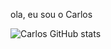 ola, eu sou o Carlos

![Carlos GitHub stats](https://github-readme-stats.vercel.app/api?username=anuraghazra&show_icons=true&theme=radical)

